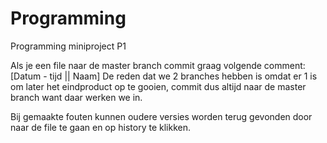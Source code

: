 # Programming
Programming miniproject P1

Als je een file naar de master branch commit graag volgende comment:
[Datum - tijd || Naam]
De reden dat we 2 branches hebben is omdat er 1 is om later het eindproduct op te gooien,
commit dus altijd naar de master branch want daar werken we in.

Bij gemaakte fouten kunnen oudere versies worden terug gevonden door
naar de file te gaan en op history te klikken.
